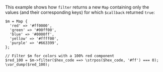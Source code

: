 This example shows how `filter` returns a new `Map` containing only the values (and their corresponding keys) for which `$callback` returned `true`:

```basic-usage.php
$m = Map {
  'red' => '#ff0000',
  'green' => '#00ff00',
  'blue' => '#0000ff',
  'yellow' => '#ffff00',
  'purple' => '#663399',
};

// Filter $m for colors with a 100% red component
$red_100 = $m->filter($hex_code ==> \strpos($hex_code, '#ff') === 0);
\var_dump($red_100);
```
